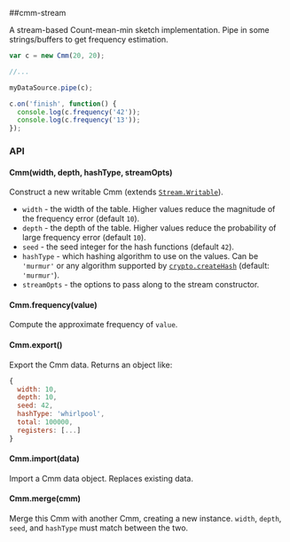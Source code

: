 ##cmm-stream

A stream-based Count-mean-min sketch implementation. Pipe in some strings/buffers to get frequency estimation.

```javascript
var c = new Cmm(20, 20);

//...

myDataSource.pipe(c);

c.on('finish', function() {
  console.log(c.frequency('42'));
  console.log(c.frequency('13'));
});
```

### API

#### Cmm(width, depth, hashType, streamOpts)

Construct a new writable Cmm (extends [`Stream.Writable`](https://nodejs.org/api/stream.html#stream_class_stream_writable)).

* `width` - the width of the table. Higher values reduce the magnitude of the frequency error (default `10`).
* `depth` - the depth of the table. Higher values reduce the probability of large frequency error (default `10`).
* `seed` - the seed integer for the hash functions (default `42`).
* `hashType` - which hashing algorithm to use on the values. Can be `'murmur'` or any algorithm supported by [`crypto.createHash`](https://nodejs.org/api/crypto.html#crypto_crypto_createhash_algorithm) (default: `'murmur'`).
* `streamOpts` - the options to pass along to the stream constructor.
 
#### Cmm.frequency(value)

Compute the approximate frequency of `value`.

#### Cmm.export()

Export the Cmm data. Returns an object like:

```javascript
{
  width: 10,
  depth: 10,
  seed: 42,
  hashType: 'whirlpool',
  total: 100000,
  registers: [...]
}
```

#### Cmm.import(data)

Import a Cmm data object. Replaces existing data.

#### Cmm.merge(cmm)

Merge this Cmm with another Cmm, creating a new instance. `width`, `depth`, `seed`, and `hashType` must match between the two.

